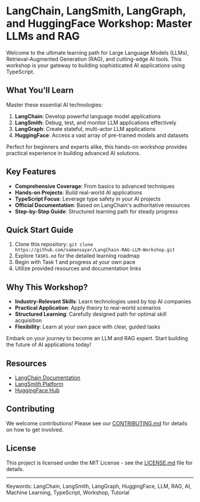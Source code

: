 # LangChain, LangSmith, LangGraph, and HuggingFace Workshop: Master LLMs and RAG

Welcome to the ultimate learning path for Large Language Models (LLMs), Retrieval-Augmented Generation (RAG), and cutting-edge AI tools. This workshop is your gateway to building sophisticated AI applications using TypeScript.

## What You'll Learn

Master these essential AI technologies:

1. **LangChain**: Develop powerful language model applications
2. **LangSmith**: Debug, test, and monitor LLM applications effectively
3. **LangGraph**: Create stateful, multi-actor LLM applications
4. **HuggingFace**: Access a vast array of pre-trained models and datasets

Perfect for beginners and experts alike, this hands-on workshop provides practical experience in building advanced AI solutions.

## Key Features

- **Comprehensive Coverage**: From basics to advanced techniques
- **Hands-on Projects**: Build real-world AI applications
- **TypeScript Focus**: Leverage type safety in your AI projects
- **Official Documentation**: Based on LangChain's authoritative resources
- **Step-by-Step Guide**: Structured learning path for steady progress

## Quick Start Guide

1. Clone this repository: `git clone https://github.com/samansayar/LangChain-RAG-LLM-Workshop.git`
2. Explore `TASKS.md` for the detailed learning roadmap
3. Begin with Task 1 and progress at your own pace
4. Utilize provided resources and documentation links

## Why This Workshop?

- **Industry-Relevant Skills**: Learn technologies used by top AI companies
- **Practical Application**: Apply theory to real-world scenarios
- **Structured Learning**: Carefully designed path for optimal skill acquisition
- **Flexibility**: Learn at your own pace with clear, guided tasks

Embark on your journey to become an LLM and RAG expert. Start building the future of AI applications today!

## Resources

- [LangChain Documentation](https://js.langchain.com/docs/)
- [LangSmith Platform](https://www.langchain.com/langsmith)
- [HuggingFace Hub](https://huggingface.co/)

## Contributing

We welcome contributions! Please see our [CONTRIBUTING.md](CONTRIBUTING.md) for details on how to get involved.

## License

This project is licensed under the MIT License - see the [LICENSE.md](LICENSE.md) file for details.

---

Keywords: LangChain, LangSmith, LangGraph, HuggingFace, LLM, RAG, AI, Machine Learning, TypeScript, Workshop, Tutorial
